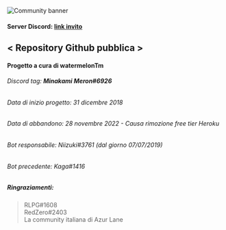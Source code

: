 ![Community banner](https://cdn.discordapp.com/attachments/648862706258149396/723233824405979196/al_banner.png)

#### Server Discord: [link invito](https://discord.gg/DUQNWdu)  

## < Repository Github pubblica >  

#### Progetto a cura di __watermelonTm__
###### Discord tag: **Minakami Meron#6926**  
  
###### Data di inizio progetto: 31 dicembre 2018
###### Data di abbandono: 28 novembre 2022 - Causa rimozione free tier Heroku
###### Bot responsabile: Niizuki#3761 (dal giorno 07/07/2019)
###### Bot precedente: Kaga#1416  

##### Ringraziamenti:  
> RLPG#1608  
> RedZero#2403  
> La community italiana di Azur Lane
